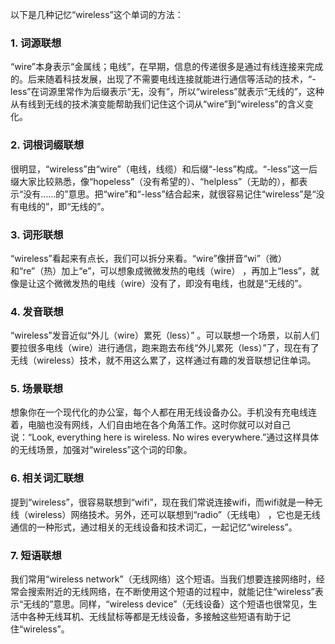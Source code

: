 以下是几种记忆“wireless”这个单词的方法：

### 1. 词源联想
“wire”本身表示“金属线；电线”，在早期，信息的传递很多是通过有线连接来完成的。后来随着科技发展，出现了不需要电线连接就能进行通信等活动的技术，“-less”在词源里常作为后缀表示“无，没有”，所以“wireless”就表示“无线的”，这种从有线到无线的技术演变能帮助我们记住这个词从“wire”到“wireless”的含义变化。

### 2. 词根词缀联想
很明显，“wireless”由“wire”（电线，线缆）和后缀“-less”构成。“-less”这一后缀大家比较熟悉，像“hopeless”（没有希望的）、“helpless”（无助的），都表示“没有……的”意思。把“wire”和“-less”结合起来，就很容易记住“wireless”是“没有电线的”，即“无线的”。

### 3. 词形联想
“wireless”看起来有点长，我们可以拆分来看。“wire”像拼音“wi”（微）和“re”（热）加上“e”，可以想象成微微发热的电线（wire） ，再加上“less”，就像是让这个微微发热的电线（wire）没有了，即没有电线，也就是“无线的”。

### 4. 发音联想
“wireless”发音近似“外儿（wire）累死（less）” 。可以联想一个场景，以前人们要拉很多电线（wire）进行通信，跑来跑去布线“外儿累死（less）”了，现在有了无线（wireless）技术，就不用这么累了，这样通过有趣的发音联想记住单词。

### 5. 场景联想
想象你在一个现代化的办公室，每个人都在用无线设备办公。手机没有充电线连着，电脑也没有网线，人们自由地在各个角落工作。这时你就可以对自己说：“Look, everything here is wireless. No wires everywhere.”通过这样具体的无线场景，加强对“wireless”这个词的印象。

### 6. 相关词汇联想
提到“wireless”，很容易联想到“wifi”，现在我们常说连接wifi，而wifi就是一种无线（wireless）网络技术。另外，还可以联想到“radio”（无线电） ，它也是无线通信的一种形式，通过相关的无线设备和技术词汇，一起记忆“wireless”。

### 7. 短语联想
我们常用“wireless network”（无线网络）这个短语。当我们想要连接网络时，经常会搜索附近的无线网络，在不断使用这个短语的过程中，就能记住“wireless”表示“无线的”意思。同样，“wireless device”（无线设备）这个短语也很常见，生活中各种无线耳机、无线鼠标等都是无线设备，多接触这些短语有助于记住“wireless”。 